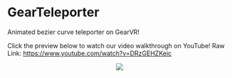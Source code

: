 # GearTeleporter
Animated bezier curve teleporter on GearVR!

 Click the preview below to watch our video walkthrough on YouTube! Raw Link: https://www.youtube.com/watch?v=DRzGEHZKeic

<div style = "text-align: center">
  <a href=https://www.youtube.com/watch?v=DRzGEHZKeic target="_blank"><img src="tele.gif"></a>
</div>
